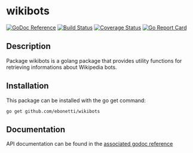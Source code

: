 wikibots
========

[![GoDoc Reference](https://godoc.org/github.com/ebonetti/wikibots?status.svg)](http://godoc.org/github.com/ebonetti/wikibots)
[![Build Status](https://travis-ci.org/ebonetti/wikibots.svg?branch=master)](https://travis-ci.org/ebonetti/wikibots)
[![Coverage Status](https://coveralls.io/repos/ebonetti/wikibots/badge.svg?branch=master)](https://coveralls.io/r/ebonetti/wikibots?branch=master)
[![Go Report Card](https://goreportcard.com/badge/github.com/ebonetti/wikibots)](https://goreportcard.com/report/github.com/ebonetti/wikibots)

Description
-----------

Package wikibots is a golang package that provides utility functions for retrieving informations about Wikipedia bots.

Installation
------------

This package can be installed with the go get command:

    go get github.com/ebonetti/wikibots

Documentation
-------------
API documentation can be found in the [associated godoc reference](https://godoc.org/github.com/ebonetti/wikibots)